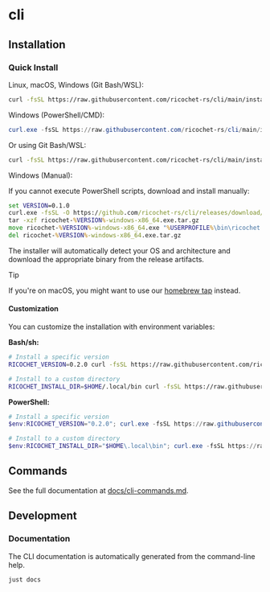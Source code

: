 # cli

## Installation

### Quick Install

Linux, macOS, Windows (Git Bash/WSL):

```bash
curl -fsSL https://raw.githubusercontent.com/ricochet-rs/cli/main/install.sh | sh
```

Windows (PowerShell/CMD):

```powershell
curl.exe -fsSL https://raw.githubusercontent.com/ricochet-rs/cli/main/install.ps1 -o install.ps1; .\install.ps1; Remove-Item install.ps1
```

Or using Git Bash/WSL:
```bash
curl -fsSL https://raw.githubusercontent.com/ricochet-rs/cli/main/install.sh | sh
```

Windows (Manual):

If you cannot execute PowerShell scripts, download and install manually:

```cmd
set VERSION=0.1.0
curl.exe -fsSL -O https://github.com/ricochet-rs/cli/releases/download/v%VERSION%/ricochet-%VERSION%-windows-x86_64.exe.tar.gz
tar -xzf ricochet-%VERSION%-windows-x86_64.exe.tar.gz
move ricochet-%VERSION%-windows-x86_64.exe "%USERPROFILE%\bin\ricochet.exe"
del ricochet-%VERSION%-windows-x86_64.exe.tar.gz
```

The installer will automatically detect your OS and architecture and download the appropriate binary from the release artifacts.

> [!TIP]
> If you're on macOS, you might want to use our [homebrew tap](https://github.com/ricochet-rs/homebrew-tap) instead.

#### Customization

You can customize the installation with environment variables:

**Bash/sh:**
```bash
# Install a specific version
RICOCHET_VERSION=0.2.0 curl -fsSL https://raw.githubusercontent.com/ricochet-rs/cli/main/install.sh | sh

# Install to a custom directory
RICOCHET_INSTALL_DIR=$HOME/.local/bin curl -fsSL https://raw.githubusercontent.com/ricochet-rs/cli/main/install.sh | sh
```

**PowerShell:**
```powershell
# Install a specific version
$env:RICOCHET_VERSION="0.2.0"; curl.exe -fsSL https://raw.githubusercontent.com/ricochet-rs/cli/main/install.ps1 -o install.ps1; .\install.ps1; Remove-Item install.ps1

# Install to a custom directory
$env:RICOCHET_INSTALL_DIR="$HOME\.local\bin"; curl.exe -fsSL https://raw.githubusercontent.com/ricochet-rs/cli/main/install.ps1 -o install.ps1; .\install.ps1; Remove-Item install.ps1
```

## Commands

See the full documentation at [docs/cli-commands.md](docs/cli-commands.md).

## Development

### Documentation

The CLI documentation is automatically generated from the command-line help.

```bash
just docs
```
